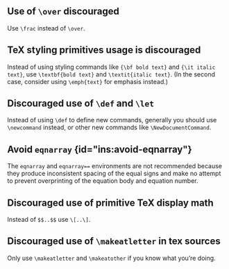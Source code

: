 ## Use of `\over` discouraged

Use `\frac` instead of `\over`.

## TeX styling primitives usage is discouraged

Instead of using styling commands like `{\bf bold text}` and `{\it italic text}`, use `\textbf{bold text}` and `\textit{italic text}`.
(In the second case, consider using `\emph{text}` for emphasis instead.)

## Discouraged use of `\def` and `\let`

Instead of using `\def` to define new commands, generally you should use `\newcommand` instead, or other new commands like `\NewDocumentCommand`.

## Avoid `eqnarray` {id="ins:avoid-eqnarray"}
The `eqnarray` and `eqnarray==` environments are not recommended because they produce inconsistent spacing of the equal signs and make no attempt to prevent overprinting of the equation body and equation number.

## Discouraged use of primitive TeX display math

Instead of `$$..$$` use `\[..\]`.

## Discouraged use of `\makeatletter` in tex sources

Only use `\makeatletter` and `\makeatother` if you know what you’re doing.
